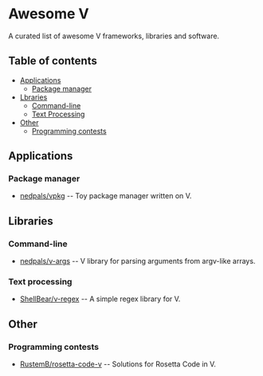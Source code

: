 # Awesome V
A curated list of awesome V frameworks, libraries and software.

## Table of contents
* [Applications](#applications)
  * [Package manager](#package-manager)
* [Lbraries](#libraries)
  * [Command-line](#command-line)
  * [Text Processing](#text-processing)
* [Other](#other)
  * [Programming contests](#programming-contests)

## Applications

### Package manager

* [nedpals/vpkg](https://github.com/nedpals/vpkg) -- Toy package manager written on V.

## Libraries

### Command-line

* [nedpals/v-args](https://github.com/nedpals/v-args) -- V library for parsing arguments from argv-like arrays.

### Text processing

* [ShellBear/v-regex](https://github.com/ShellBear/v-regex) -- A simple regex library for V.

## Other

### Programming contests

* [RustemB/rosetta-code-v](https://github.com/RustemB/rosetta-code-v) -- Solutions for Rosetta Code in V.
